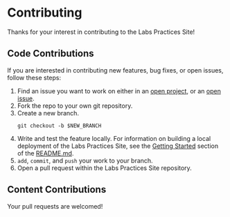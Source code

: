 # Contributing

Thanks for your interest in contributing to the Labs Practices Site!

## Code Contributions

If you are interested in contributing new features, bug fixes, or open issues, follow these steps:

1. Find an issue you want to work on either in an [open project](https://github.com/joemoore/labs-practices-site/projects), or an [open issue](https://github.com/joemoore/labs-practices-site/issues).
2. Fork the repo to your own git repository.
3. Create a new branch.
    ```
    git checkout -b $NEW_BRANCH
    ```
4. Write and test the feature locally. For information on building a local deployment of the Labs Practices Site, see the [Getting Started](https://github.com/joemoore/labs-practices-site/blob/main/README.md#getting-started) section of the [README.md](https://github.com/joemoore/labs-practices-site/blob/main/README.md).
5. `add`, `commit`, and `push` your work to your branch.
6. Open a pull request within the Labs Practices Site repository.

## Content Contributions

Your pull requests are welcomed!
